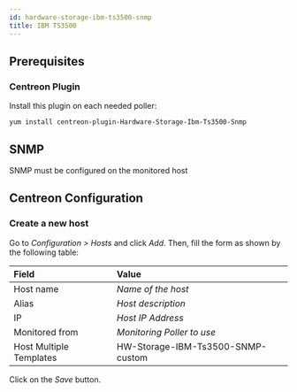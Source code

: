 ```yaml
---
id: hardware-storage-ibm-ts3500-snmp
title: IBM TS3500
---
```


## Prerequisites

### Centreon Plugin

Install this plugin on each needed poller:

``` shell
yum install centreon-plugin-Hardware-Storage-Ibm-Ts3500-Snmp
```

## SNMP

SNMP must be configured on the monitored host

## Centreon Configuration

### Create a new host

Go to *Configuration \> Hosts* and click *Add*. Then, fill the form as shown by
the following table:

| Field                                | Value                             |
| :----------------------------------- | :-------------------------------- |
| Host name                            | *Name of the host*                |
| Alias                                | *Host description*                |
| IP                                   | *Host IP Address*                 |
| Monitored from                       | *Monitoring Poller to use*        |
| Host Multiple Templates              | HW-Storage-IBM-Ts3500-SNMP-custom |

Click on the *Save* button.
